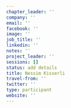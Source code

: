 ```yaml
---
chapter_leader: ''
company: ''
email: ''
facebook: ''
image: ''
job_title: ''
linkedin: ''
notes: ''
project_leader: ''
sessions: []
status: add details
title: Nessim Kisserli
travel-from: ''
twitter: ''
type: participant
website: ''
---
```


<!-- put more details about participant here -->